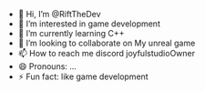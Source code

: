 - 👋 Hi, I’m @RiftTheDev
- 👀 I’m interested in game development
- 🌱 I’m currently learning C++
- 💞️ I’m looking to collaborate on My unreal game
- 📫 How to reach me discord joyfulstudioOwner
- 😄 Pronouns: ...
- ⚡ Fun fact: like game development


<!---
RiftTheDev/RiftTheDev is a ✨ special ✨ repository because its `README.md` (this file) appears on your GitHub profile.
You can click the Preview link to take a look at your changes.
--->
